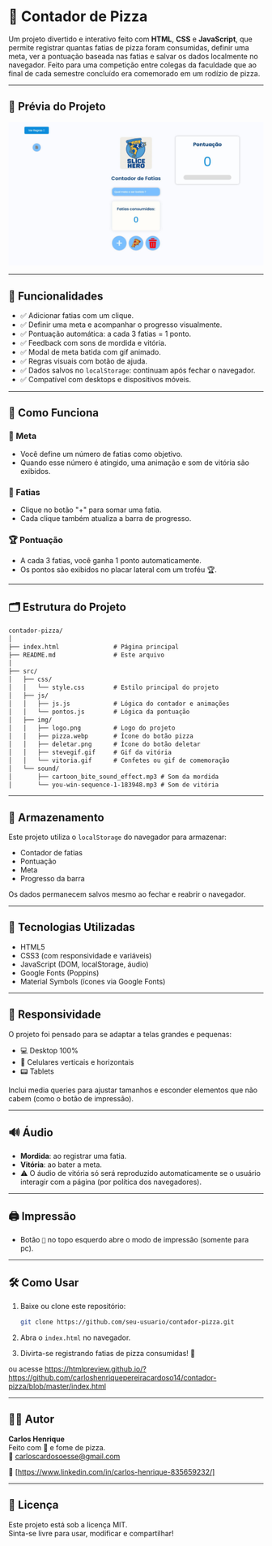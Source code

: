 # 🍕 Contador de Pizza

Um projeto divertido e interativo feito com **HTML**, **CSS** e **JavaScript**, que permite registrar quantas fatias de pizza foram consumidas, definir uma meta, ver a pontuação baseada nas fatias e salvar os dados localmente no navegador. Feito para uma competição entre colegas da faculdade que ao final de cada semestre concluído era comemorado em um rodízio de pizza.

---

## 📸 Prévia do Projeto

![preview](src/img/preview.png)

---

## 🚀 Funcionalidades

- ✅ Adicionar fatias com um clique.
- ✅ Definir uma meta e acompanhar o progresso visualmente.
- ✅ Pontuação automática: a cada 3 fatias = 1 ponto.
- ✅ Feedback com sons de mordida e vitória.
- ✅ Modal de meta batida com gif animado.
- ✅ Regras visuais com botão de ajuda.
- ✅ Dados salvos no `localStorage`: continuam após fechar o navegador.
- ✅ Compatível com desktops e dispositivos móveis.

---

## 🧠 Como Funciona

### 🎯 Meta
- Você define um número de fatias como objetivo.
- Quando esse número é atingido, uma animação e som de vitória são exibidos.

### 🍕 Fatias
- Clique no botão "+" para somar uma fatia.
- Cada clique também atualiza a barra de progresso.

### 🏆 Pontuação
- A cada 3 fatias, você ganha 1 ponto automaticamente.
- Os pontos são exibidos no placar lateral com um troféu 🏆.

---

## 🗂️ Estrutura do Projeto

```
contador-pizza/
│
├── index.html               # Página principal
├── README.md                # Este arquivo
│
├── src/
│   ├── css/
│   │   └── style.css        # Estilo principal do projeto
│   ├── js/
│   │   ├── js.js            # Lógica do contador e animações
│   │   └── pontos.js        # Lógica da pontuação
│   ├── img/
│   │   ├── logo.png         # Logo do projeto
│   │   ├── pizza.webp       # Ícone do botão pizza
│   │   ├── deletar.png      # Ícone do botão deletar
│   │   ├── stevegif.gif     # Gif da vitória
│   │   └── vitoria.gif      # Confetes ou gif de comemoração
│   └── sound/
│       ├── cartoon_bite_sound_effect.mp3 # Som da mordida
│       └── you-win-sequence-1-183948.mp3 # Som de vitória
```

---

## 💾 Armazenamento

Este projeto utiliza o `localStorage` do navegador para armazenar:

- Contador de fatias
- Pontuação
- Meta
- Progresso da barra

Os dados permanecem salvos mesmo ao fechar e reabrir o navegador.

---

## 🧩 Tecnologias Utilizadas

- HTML5
- CSS3 (com responsividade e variáveis)
- JavaScript (DOM, localStorage, áudio)
- Google Fonts (Poppins)
- Material Symbols (ícones via Google Fonts)

---

## 📱 Responsividade

O projeto foi pensado para se adaptar a telas grandes e pequenas:

- 💻 Desktop 100%
- 📱 Celulares verticais e horizontais
- 📟 Tablets

Inclui media queries para ajustar tamanhos e esconder elementos que não cabem (como o botão de impressão).

---

## 🔊 Áudio

- **Mordida**: ao registrar uma fatia.
- **Vitória**: ao bater a meta.
- ⚠️ O áudio de vitória só será reproduzido automaticamente se o usuário interagir com a página (por política dos navegadores).

---

## 🖨️ Impressão

- Botão `📄` no topo esquerdo abre o modo de impressão (somente para pc).

---

## 🛠️ Como Usar

1. Baixe ou clone este repositório:
   ```bash
   git clone https://github.com/seu-usuario/contador-pizza.git
   ```

2. Abra o `index.html` no navegador.

3. Divirta-se registrando fatias de pizza consumidas! 🍕

ou acesse https://htmlpreview.github.io/?https://github.com/carloshenriquepereiracardoso14/contador-pizza/blob/master/index.html

---

## 👨‍💻 Autor

**Carlos Henrique**  
Feito com 💛 e fome de pizza.  
📧 [carloscardosoesse@gmail.com](mailto:carloscardosoesse@gmail.com)

🔗 [https://www.linkedin.com/in/carlos-henrique-835659232/]

---

## 📝 Licença

Este projeto está sob a licença MIT.  
Sinta-se livre para usar, modificar e compartilhar!
